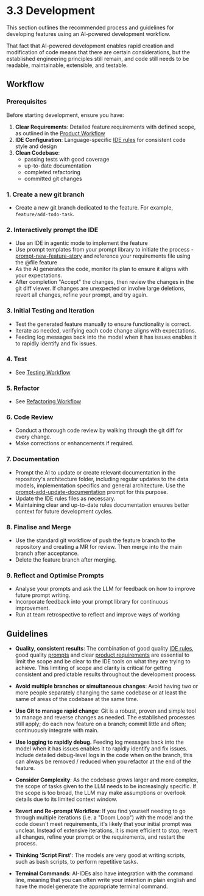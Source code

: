 # 3.3 Development

This section outlines the recommended process and guidelines for developing features using an AI-powered development workflow.

That fact that AI-powered development enables rapid creation and modification of code means that there are certain considerations, but the established engineering principles still remain, and code still needs to be readable, maintainable, extensible, and testable.

## Workflow

### Prerequisites

Before starting development, ensure you have:

1. **Clear Requirements**: Detailed feature requirements with defined scope, as outlined in the [Product Workflow](workflow-product-requirements.md)
2. **IDE Configuration**: Language-specific [IDE rules](../language-specific/README.md) for consistent code style and design
3. **Clean Codebase**: 
    - passing tests with good coverage
    - up-to-date documentation
    - completed refactoring
    - committed git changes

### 1. Create a new git branch

- Create a new git branch dedicated to the feature. For example, `feature/add-todo-task`.

### 2. Interactively prompt the IDE

- Use an IDE in agentic mode to implement the feature
- Use prompt templates from your prompt library to initiate the process - [prompt-new-feature-story](../prompt-library/development/prompt-new-feature-story.md) and reference your requirements file using the @file feature
- As the AI generates the code, monitor its plan to ensure it aligns with your expectations.
- After completion "Accept" the changes, then review the changes in the git diff viewer. If changes are unexpected or involve large deletions, revert all changes, refine your prompt, and try again.

### 3. Initial Testing and Iteration

- Test the generated feature manually to ensure functionality is correct.
- Iterate as needed, verifying each code change aligns with expectations.
- Feeding log messages back into the model when it has issues enables it to rapidly identify and fix issues.

### 4. Test

- See [Testing Workflow](06-testing.md)

### 5. Refactor

- See [Refactoring Workflow](07-refactoring.md)

### 6. Code Review

- Conduct a thorough code review by walking through the git diff for every change.
- Make corrections or enhancements if required.

### 7. Documentation

- Prompt the AI to update or create relevant documentation in the repository's architecture folder, including regular updates to the data models, implementation specifics and general architecture. Use the [prompt-add-update-documentation](../prompt-library/documentation-writing/prompt-add-update-documentation.md) prompt for this purpose.
- Update the IDE rules files as necessary.
- Maintaining clear and up-to-date rules documentation ensures better context for future development cycles.

### 8. Finalise and Merge

- Use the standard git workflow of push the feature branch to the repository and creating a MR for review. Then merge into the main branch after acceptance.
- Delete the feature branch after merging.

### 9. Reflect and Optimise Prompts

- Analyse your prompts and ask the LLM for feedback on how to improve future prompt writing.
- Incorporate feedback into your prompt library for continuous improvement.
- Run at team retrospective to reflect and improve ways of working

## Guidelines

- **Quality, consistent results**: The combination of good quality [IDE rules](../language-specific/README.md), good quality [prompts](../prompt-library/README.md) and clear [product requirements](workflow-product-requirements.md) are essential to limit the scope and be clear to the IDE tools on what they are trying to achieve.  This limiting of scope and clarity is critical for getting consistent and predictable results throughout the development process.

- **Avoid multiple branches or simultaneous changes**: Avoid having two or more people separately changing the same codebase or at least the same of areas of the codebase at the same time.

- **Use Git to manage rapid change**: Git is a robust, proven and simple tool to manage and reverse changes as needed. The established processes still apply; do each new feature on a branch; commit little and often; continuously integrate with main.  

- **Use logging to rapidly debug.** Feeding log messages back into the model when it has issues enables it to rapidly identify and fix issues. Include detailed debug-level logs in the code when on the branch, this can always be removed / reduced when you refactor at the end of the feature.

- **Consider Complexity**: As the codebase grows larger and more complex, the scope of tasks given to the LLM needs to be increasingly specific. If the scope is too broad, the LLM may make assumptions or overlook details due to its limited context window.
  
- **Revert and Re-prompt Workflow**: If you find yourself needing to go through multiple iterations (i.e. a "Doom Loop") with the model and the code doesn't meet requirements, it's likely that your initial prompt was unclear. Instead of extensive iterations, it is more efficient to stop, revert all changes, refine your prompt or the requirements, and restart the process.

- **Thinking 'Script First'**: The models are very good at writing scripts, such as bash scripts, to perform repetitive tasks.

- **Terminal Commands**: AI-IDEs also have integration with the command line, meaning that you can often write your intention in plain english and have the model generate the appropriate terminal command.
